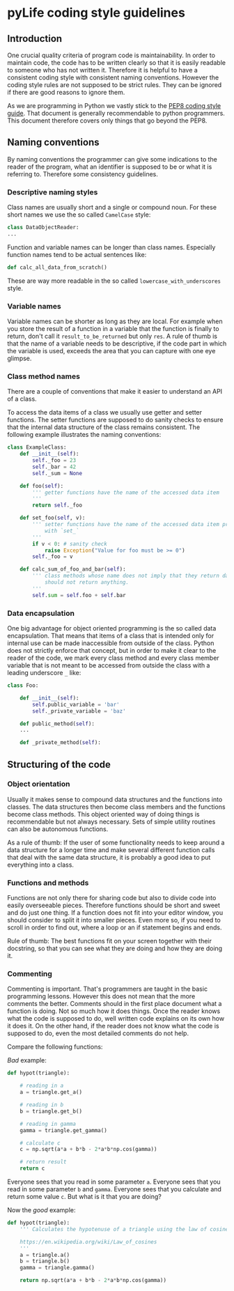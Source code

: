 # pyLife coding style guidelines

## Introduction

One crucial quality criteria of program code is maintainability. In order to
maintain code, the code has to be written clearly so that it is easily readable
to someone who has not written it. Therefore it is helpful to have a consistent
coding style with consistent naming conventions. However the coding style
rules are not supposed to be strict rules. They can be ignored if there are
good reasons to ignore them.

As we are programming in Python we vastly stick to the [PEP8 coding style
guide][1]. That document is generally recommendable to python programmers. This
document therefore covers only things that go beyond the PEP8.


## Naming conventions

By naming conventions the programmer can give some indications to the reader of
the program, what an identifier is supposed to be or what it is referring
to. Therefore some consistency guidelines.


### Descriptive naming styles

Class names are usually short and a single or compound noun. For these short
names we use the so called `CamelCase` style:
```python
class DataObjectReader:
...
```

Function and variable names can be longer than class names. Especially function
names tend to be actual sentences like:
```python
def calc_all_data_from_scratch()
```
These are way more readable in the so called `lowercase_with_underscores`
style.


### Variable names

Variable names can be shorter as long as they are local. For example when you
store the result of a function in a variable that the function is finally to
return, don't call it `result_to_be_returned` but only `res`. A rule of thumb
is that the name of a variable needs to be descriptive, if the code part in
which the variable is used, exceeds the area that you can capture with one eye
glimpse.


### Class method names

There are a couple of conventions that make it easier to understand an API of a
class.

To access the data items of a class we usually use getter and setter
functions. The setter functions are supposed to do sanity checks to ensure that
the internal data structure of the class remains consistent. The following
example illustrates the naming conventions:
```python
class ExampleClass:
	def __init__(self):
		self._foo = 23
		self._bar = 42
		self._sum = None

	def foo(self):
		''' getter functions have the name of the accessed data item
		'''
		return self._foo

	def set_foo(self, v):
		''' setter functions have the name of the accessed data item prefixed
			with `set_`
		'''
		if v < 0: # sanity check
			raise Exception("Value for foo must be >= 0")
		self._foo = v

	def calc_sum_of_foo_and_bar(self):
		'''	class methods whose name does not imply that they return data
			should not return anything.
		'''
		self.sum = self.foo + self.bar
```

### Data encapsulation

One big advantage for object oriented programming is the so called data
encapsulation. That means that items of a class that is intended only for
internal use can be made inaccessible from outside of the class. Python does
not strictly enforce that concept, but in order to make it clear to the reader
of the code, we mark every class method and every class member variable that is
not meant to be accessed from outside the class with a leading underscore `_`
like:
```python
class Foo:

	def __init__(self):
		self.public_variable = 'bar'
		self._private_variable = 'baz'

	def public_method(self):
	...

	def _private_method(self):
```


## Structuring of the code

### Object orientation

Usually it makes sense to compound data structures and the functions into
classes. The data structures then become class members and the functions become
class methods. This object oriented way of doing things is recommendable but
not always necessary. Sets of simple utility routines can also be autonomous
functions.

As a rule of thumb: If the user of some functionality needs to keep around a
data structure for a longer time and make several different function calls that
deal with the same data structure, it is probably a good idea to put everything
into a class.

### Functions and methods

Functions are not only there for sharing code but also to divide code into
easily overseeable pieces. Therefore functions should be short and sweet and do
just one thing. If a function does not fit into your editor window, you should
consider to split it into smaller pieces. Even more so, if you need to scroll
in order to find out, where a loop or an if statement begins and ends.

Rule of thumb: The best functions fit on your screen together with their
docstring, so that you can see what they are doing and how they are doing it.

### Commenting

Commenting is important. That's programmers are taught in the basic programming
lessons. However this does not mean that the more comments the better. Comments
should in the first place document what a function is doing. Not so much how it
does things. Once the reader knows what the code is supposed to do, well
written code explains on its own how it does it. On the other hand, if the
reader does not know what the code is supposed to do, even the most detailed
comments do not help.

Compare the following functions:

*Bad* example:
```python
def hypot(triangle):

    # reading in a
    a = triangle.get_a()

    # reading in b
    b = triangle.get_b()

    # reading in gamma
    gamma = triangle.get_gamma()

    # calculate c
    c = np.sqrt(a*a + b*b - 2*a*b*np.cos(gamma))

    # return result
    return c
```

Everyone sees that you read in some parameter `a`. Everyone sees that you read
in some parameter `b` and `gamma`. Everyone sees that you calculate and return
some value `c`. But what is it that you are doing?

Now the *good* example:
```python
def hypot(triangle):
    ''' Calculates the hypotenuse of a triangle using the law of cosines

    https://en.wikipedia.org/wiki/Law_of_cosines
    '''
    a = triangle.a()
    b = triangle.b()
    gamma = triangle.gamma()

    return np.sqrt(a*a + b*b - 2*a*b*np.cos(gamma))
```


[1]: https://www.python.org/dev/peps/pep-0008/
